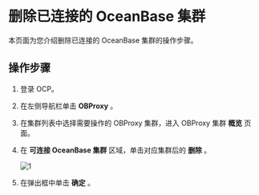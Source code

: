 # 删除已连接的 OceanBase 集群

本页面为您介绍删除已连接的 OceanBase 集群的操作步骤。

## 操作步骤

1. 登录 OCP。

2. 在左侧导航栏单击 **OBProxy** 。

3. 在集群列表中选择需要操作的 OBProxy 集群，进入 OBProxy 集群 **概览** 页面。

4. 在 **可连接 OceanBase 集群** 区域，单击对应集群后的 **删除** 。

   ![1](https://help-static-aliyun-doc.aliyuncs.com/assets/img/zh-CN/6620460261/p271769.png)

5. 在弹出框中单击 **确定** 。
